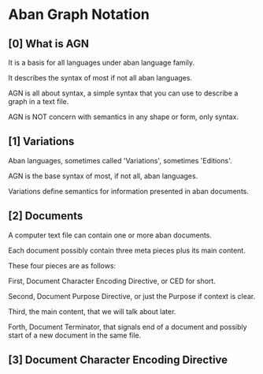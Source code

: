 
# Aban Graph Notation

## [0] What is AGN

It is a basis for all languages
under aban language family.

It describes the syntax of most
if not all aban languages.

AGN is all about syntax, a simple syntax
that you can use to describe a graph in
a text file.

AGN is NOT concern with semantics in any
shape or form, only syntax.

## [1] Variations

Aban languages, sometimes called
'Variations', sometimes 'Editions'.

AGN is the base syntax of most, if not
all, aban languages.

Variations define semantics for
information presented in aban documents.

## [2] Documents

A computer text file can contain one or
more aban documents.

Each document possibly contain three
meta pieces plus its main content.

These four pieces are as follows:

First, Document Character Encoding
Directive, or CED for short.

Second, Document Purpose Directive, or
just the Purpose if context is clear.

Third, the main content, that we  will
talk about later.

Forth, Document Terminator, that signals
end of a document and possibly start of
a new document in the same file.

## [3] Document Character Encoding Directive



